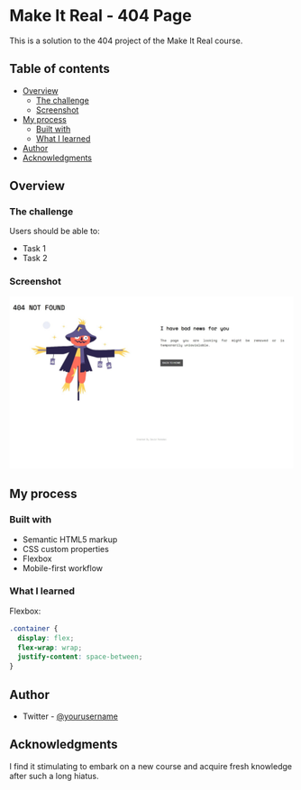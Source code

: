 # Make It Real - 404 Page

This is a solution to the 404 project of the Make It Real course.

## Table of contents

- [Overview](#overview)
  - [The challenge](#the-challenge)
  - [Screenshot](#screenshot)
- [My process](#my-process)
  - [Built with](#built-with)
  - [What I learned](#what-i-learned)
- [Author](#author)
- [Acknowledgments](#acknowledgments)

## Overview

### The challenge

Users should be able to:

- Task 1
- Task 2

### Screenshot

![](./src/img/sh.jpeg)

## My process

### Built with

- Semantic HTML5 markup
- CSS custom properties
- Flexbox
- Mobile-first workflow

### What I learned

Flexbox:

```css
.container {
  display: flex;
  flex-wrap: wrap;
  justify-content: space-between;
}
```

## Author

- Twitter - [@yourusername](https://www.twitter.com/davichano)

## Acknowledgments

I find it stimulating to embark on a new course and acquire fresh knowledge after such a long hiatus.

